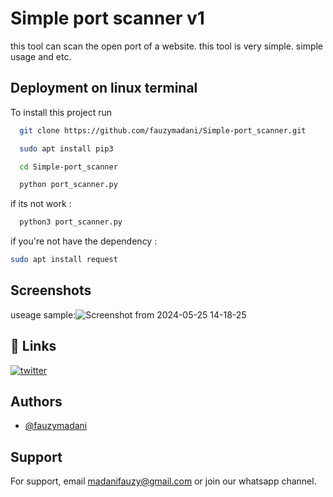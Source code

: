 
# Simple port scanner v1

this tool can scan the open port of a website. this tool is very simple. simple usage and etc.

## Deployment on linux terminal

To install this project run

```bash
  git clone https://github.com/fauzymadani/Simple-port_scanner.git
```

```bash
  sudo apt install pip3
```

```bash
  cd Simple-port_scanner
```

```bash
  python port_scanner.py
```
if its not work :

```bash
  python3 port_scanner.py
```
if you're not have the dependency :
```bash
sudo apt install request
```


## Screenshots

useage sample:![Screenshot from 2024-05-25 14-18-25](https://github.com/fauzymadani/Simple-port_scanner/assets/153879220/f695e978-6ce8-49d4-aef7-40f1678b8576)



## 🔗 Links

[![twitter](https://img.shields.io/badge/twitter-1DA1F2?style=for-the-badge&logo=twitter&logoColor=white)](https://twitter.com/FauzyMadani)


## Authors

- [@fauzymadani](https://www.github.com/fauzymadani)


## Support

For support, email madanifauzy@gmail.com or join our whatsapp channel.

